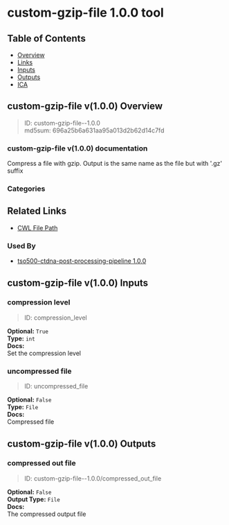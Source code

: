 
custom-gzip-file 1.0.0 tool
===========================

## Table of Contents
  
- [Overview](#custom-gzip-file-v100-overview)  
- [Links](#related-links)  
- [Inputs](#custom-gzip-file-v100-inputs)  
- [Outputs](#custom-gzip-file-v100-outputs)  
- [ICA](#ica)  


## custom-gzip-file v(1.0.0) Overview



  
> ID: custom-gzip-file--1.0.0  
> md5sum: 696a25b6a631aa95a013d2b62d14c7fd

### custom-gzip-file v(1.0.0) documentation
  
Compress a file with gzip. Output is the same name as the file but with '.gz' suffix

### Categories
  


## Related Links
  
- [CWL File Path](../../../../../../tools/custom-gzip-file/1.0.0/custom-gzip-file__1.0.0.cwl)  


### Used By
  
- [tso500-ctdna-post-processing-pipeline 1.0.0](../../../workflows/tso500-ctdna-post-processing-pipeline/1.0.0/tso500-ctdna-post-processing-pipeline__1.0.0.md)  

  


## custom-gzip-file v(1.0.0) Inputs

### compression level



  
> ID: compression_level
  
**Optional:** `True`  
**Type:** `int`  
**Docs:**  
Set the compression level


### uncompressed file



  
> ID: uncompressed_file
  
**Optional:** `False`  
**Type:** `File`  
**Docs:**  
Compressed file

  


## custom-gzip-file v(1.0.0) Outputs

### compressed out file



  
> ID: custom-gzip-file--1.0.0/compressed_out_file  

  
**Optional:** `False`  
**Output Type:** `File`  
**Docs:**  
The compressed output file
  

  

